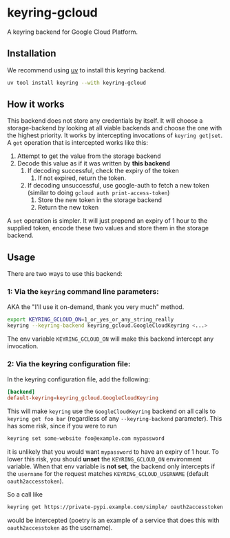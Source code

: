 # keyring-gcloud

A keyring backend for Google Cloud Platform.

## Installation

We recommend using [uv](https://github.com/astral-sh/uv) to install this keyring
backend.

```bash
uv tool install keyring --with keyring-gcloud
```

## How it works

This backend does not store any credentials by itself. It will choose a
storage-backend by looking at all viable backends and choose the one with the
highest priority. It works by intercepting invocations of `keyring get|set`. A
`get` operation that is intercepted works like this:

1. Attempt to get the value from the storage backend
2. Decode this value as if it was written by **this backend**
   1. If decoding successful, check the expiry of the token
      1. If not expired, return the token.
   2. If decoding unsuccessful, use google-auth to fetch a new token (similar
      to doing `gcloud auth print-access-token`)
      1. Store the new token in the storage backend
      2. Return the new token

A `set` operation is simpler. It will just prepend an expiry of 1 hour to the
supplied token, encode these two values and store them in the storage backend.

## Usage

There are two ways to use this backend:

### 1: Via the `keyring` command line parameters:

AKA the "I'll use it on-demand, thank you very much" method.

```bash
export KEYRING_GCLOUD_ON=1_or_yes_or_any_string_really
keyring --keyring-backend keyring_gcloud.GoogleCloudKeyring <...>
```

The env variable `KEYRING_GCLOUD_ON` will make this backend intercept any
invocation.

### 2: Via the keyring configuration file:

In the keyring configuration file, add the following:

```toml
[backend]
default-keyring=keyring_gcloud.GoogleCloudKeyring
```

This will make `keyring` use the `GoogleCloudKeyring` backend on all calls to
`keyring get foo bar` (regardless of any `--keyring-backend` parameter). This
has some risk, since if you were to run

```bash
keyring set some-website foo@example.com mypassword
```

it is unlikely that you would want `mypassword` to have an expiry of 1 hour. To
lower this risk, you should **unset** the `KEYRING_GCLOUD_ON` environment
variable. When that env variable is **not set**, the backend only intercepts if
the `username` for the request matches `KEYRING_GCLOUD_USERNAME` (default
`oauth2accesstoken`).

So a call like

```bash
keyring get https://private-pypi.example.com/simple/ oauth2accesstoken
```

would be intercepted (poetry is an example of a service that does this with
`oauth2accesstoken` as the username).
